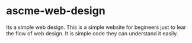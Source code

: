 # ascme-web-design
Its a simple web design. This is a simple website for begineers just to lear the flow of web design. It is simple code they can understand it easily.
